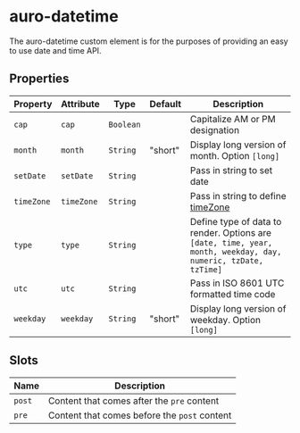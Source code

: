 # auro-datetime

The auro-datetime custom element is for the purposes of providing an easy to use date and time API.

## Properties

| Property   | Attribute  | Type      | Default | Description                                      |
|------------|------------|-----------|---------|--------------------------------------------------|
| `cap`      | `cap`      | `Boolean` |         | Capitalize AM or PM designation                  |
| `month`    | `month`    | `String`  | "short" | Display long version of month. Option `[long]`   |
| `setDate`  | `setDate`  | `String`  |         | Pass in string to set date                       |
| `timeZone` | `timeZone` | `String`  |         | Pass in string to define [timeZone](https://docs.trifacta.com/display/DP/Supported+Time+Zone+Values) |
| `type`     | `type`     | `String`  |         | Define type of data to render. Options are `[date, time, year, month, weekday, day, numeric, tzDate, tzTime]` |
| `utc`      | `utc`      | `String`  |         | Pass in ISO 8601 UTC formatted time code         |
| `weekday`  | `weekday`  | `String`  | "short" | Display long version of weekday. Option `[long]` |

## Slots

| Name   | Description                                  |
|--------|----------------------------------------------|
| `post` | Content that comes after the `pre` content   |
| `pre`  | Content that comes before the `post` content |

